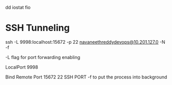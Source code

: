dd
iostat
fio

# SSH Tunneling
ssh -L 9998:localhost:15672 -p 22 navaneethreddydevops@10.201.127.0 -N -f

-L flag for port forwarding enabling

LocalPort 9998

Bind Remote Port 15672
22 SSH PORT
-f to put the process into background